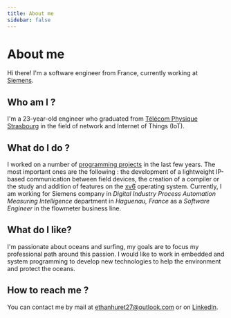 ```yaml
---
title: About me
sidebar: false
---
```


# About me

Hi there! I'm a software engineer from France, currently working at [Siemens](https://www.siemens.com/global/). 

## Who am I ?

I'm a 23-year-old engineer who graduated from [Télécom Physique Strasbourg](https://www.telecom-physique.fr/) in the field of network and Internet of Things (IoT).

## What do I do ?

I worked on a number of [programming projects](https://github.com/EthanAndreas?tab=repositories) in the last few years. The most important ones are the following : the development of a lightweight IP-based communication between field devices, the creation of a compiler or the study and addition of features on the [xv6](https://github.com/EthanAndreas/xv6-os) operating system. Currently, I am working for Siemens company in *Digital Industry Process Automation Measuring Intelligence* department in *Haguenau, France* as a *Software Engineer* in the flowmeter business line.

## What do I like?

I'm passionate about oceans and surfing, my goals are to focus my professional path around this passion. I would like to work in embedded and system programming to develop new technologies to help the environment and protect the oceans. 

## How to reach me ?

You can contact me by mail at [ethanhuret27@outlook.com](mailto:ethanhuret27@outlook.com) or on [LinkedIn](https://www.linkedin.com/in/ethan-huret/).